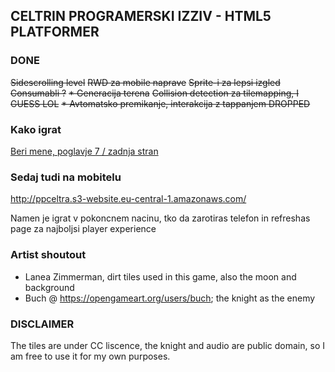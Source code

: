 ## CELTRIN PROGRAMERSKI IZZIV - HTML5 PLATFORMER
### DONE
~~Sidescrolling level~~
~~RWD za mobile naprave~~
~~Sprite-i za lepsi izgled~~
~~Consumabli ?~~
~~* Generacija terena~~
~~Collision detection za tilemapping, I GUESS LOL~~
~~* Avtomatsko premikanje, interakcija z tappanjem DROPPED~~
   
### Kako igrat

[Beri mene, poglavje 7 / zadnja stran](https://github.com/pecarprimoz/PP_CELTRA_GAME/blob/master/celtra_porocilo_pecar.pdf)

### Sedaj tudi na mobitelu

http://ppceltra.s3-website.eu-central-1.amazonaws.com/

Namen je igrat v pokoncnem nacinu, tko da zarotiras telefon in refreshas page za najboljsi player experience

### Artist shoutout

 * Lanea Zimmerman, dirt tiles used in this game, also the moon and background
 * Buch @ https://opengameart.org/users/buch; the knight as the enemy

### DISCLAIMER

The tiles are under CC liscence, the knight and audio are public domain, so I am free to use it for my own purposes.
